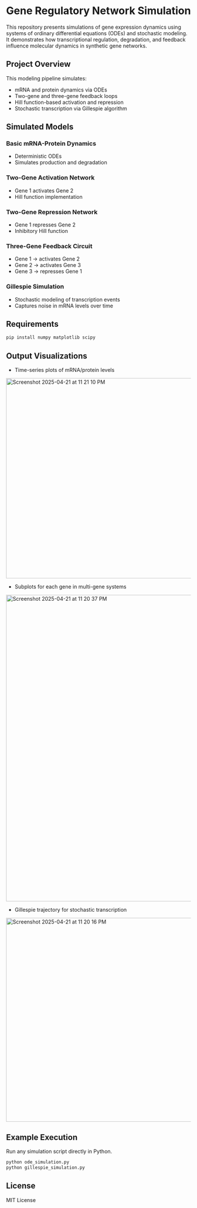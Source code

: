 # Gene Regulatory Network Simulation

This repository presents simulations of gene expression dynamics using systems of ordinary differential equations (ODEs) and stochastic modeling. It demonstrates how transcriptional regulation, degradation, and feedback influence molecular dynamics in synthetic gene networks.

## Project Overview
This modeling pipeline simulates:
- mRNA and protein dynamics via ODEs
- Two-gene and three-gene feedback loops
- Hill function-based activation and repression
- Stochastic transcription via Gillespie algorithm

## Simulated Models

### Basic mRNA-Protein Dynamics
- Deterministic ODEs
- Simulates production and degradation

### Two-Gene Activation Network
- Gene 1 activates Gene 2
- Hill function implementation

### Two-Gene Repression Network
- Gene 1 represses Gene 2
- Inhibitory Hill function

### Three-Gene Feedback Circuit
- Gene 1 → activates Gene 2
- Gene 2 → activates Gene 3
- Gene 3 → represses Gene 1

### Gillespie Simulation
- Stochastic modeling of transcription events
- Captures noise in mRNA levels over time

## Requirements
```bash
pip install numpy matplotlib scipy
```

## Output Visualizations
- Time-series plots of mRNA/protein levels
<img width="546" alt="Screenshot 2025-04-21 at 11 21 10 PM" src="https://github.com/user-attachments/assets/ed648b64-93cb-4727-b0d6-d6ef131e72ed" />

- Subplots for each gene in multi-gene systems
<img width="836" alt="Screenshot 2025-04-21 at 11 20 37 PM" src="https://github.com/user-attachments/assets/60666a5b-0dba-4c3b-8ef3-af4ca03fa051" />

- Gillespie trajectory for stochastic transcription
<img width="556" alt="Screenshot 2025-04-21 at 11 20 16 PM" src="https://github.com/user-attachments/assets/e8509c45-f94e-43b9-9748-3425194c3c79" />

## Example Execution
Run any simulation script directly in Python.
```bash
python ode_simulation.py
python gillespie_simulation.py
```
## License
MIT License
